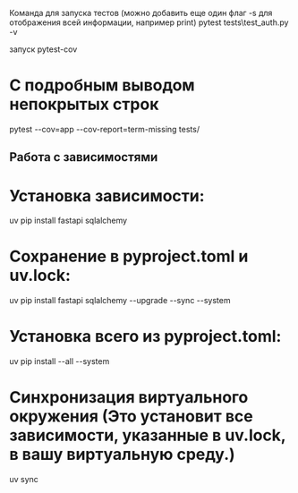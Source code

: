 Команда для запуска тестов (можно добавить еще один флаг -s для отображения всей информации, например print)
pytest tests\test_auth.py -v

запуск pytest-cov
# С подробным выводом непокрытых строк
pytest --cov=app --cov-report=term-missing tests/

## Работа с зависимостями

# Установка зависимости:
uv pip install fastapi sqlalchemy

# Сохранение в pyproject.toml и uv.lock:
uv pip install fastapi sqlalchemy --upgrade --sync --system

# Установка всего из pyproject.toml:
uv pip install --all --system

# Синхронизация виртуального окружения (Это установит все зависимости, указанные в uv.lock, в вашу виртуальную среду.)
uv sync
